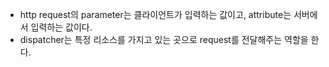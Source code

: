 - http request의 parameter는 클라이언트가 입력하는 값이고, attribute는 서버에서 입력하는 값이다.
- dispatcher는 특정 리소스를 가지고 있는 곳으로 request를 전달해주는 역할을 한다.
